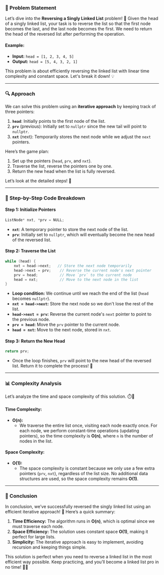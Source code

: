 ### 🚀 Problem Statement

Let’s dive into the **Reversing a Singly Linked List** problem! 🔄 Given the head of a singly linked list, your task is to reverse the list so that the first node becomes the last, and the last node becomes the first. We need to return the head of the reversed list after performing the operation.

#### Example:
- **Input:** `head = [1, 2, 3, 4, 5]`
- **Output:** `head = [5, 4, 3, 2, 1]`

This problem is about efficiently reversing the linked list with linear time complexity and constant space. Let's break it down! 💡

---

### 🔍 Approach

We can solve this problem using an **iterative approach** by keeping track of three pointers:
1. **`head`**: Initially points to the first node of the list.
2. **`prv`** (previous): Initially set to `nullptr` since the new tail will point to `nullptr`.
3. **`nxt`** (next): Temporarily stores the next node while we adjust the `next` pointers.

Here’s the game plan:
1. Set up the pointers (`head`, `prv`, and `nxt`).
2. Traverse the list, reverse the pointers one by one.
3. Return the new head when the list is fully reversed.

Let’s look at the detailed steps! 🧠

---

### 🔨 Step-by-Step Code Breakdown

#### Step 1: Initialize Pointers
```cpp
ListNode* nxt, *prv = NULL;
```
- **`nxt`**: A temporary pointer to store the next node of the list.
- **`prv`**: Initially set to `nullptr`, which will eventually become the new head of the reversed list.

#### Step 2: Traverse the List
```cpp
while (head) {
    nxt = head->next;   // Store the next node temporarily
    head->next = prv;    // Reverse the current node's next pointer
    prv = head;          // Move `prv` to the current node
    head = nxt;          // Move to the next node in the list
}
```
- **Loop condition:** We continue until we reach the end of the list (`head` becomes `nullptr`).
- **`nxt = head->next`:** Store the next node so we don't lose the rest of the list.
- **`head->next = prv`:** Reverse the current node's `next` pointer to point to the previous node.
- **`prv = head`:** Move the `prv` pointer to the current node.
- **`head = nxt`:** Move to the next node, stored in `nxt`.

#### Step 3: Return the New Head
```cpp
return prv;
```
- Once the loop finishes, `prv` will point to the new head of the reversed list. Return it to complete the process! 🎉

---

### 📊 Complexity Analysis

Let’s analyze the time and space complexity of this solution. ⏱️💾

#### Time Complexity:
- **O(n):** 
  - We traverse the entire list once, visiting each node exactly once. For each node, we perform constant-time operations (updating pointers), so the time complexity is **O(n)**, where `n` is the number of nodes in the list.

#### Space Complexity:
- **O(1):**
  - The space complexity is constant because we only use a few extra pointers (`prv`, `nxt`), regardless of the list size. No additional data structures are used, so the space complexity remains **O(1)**.

---

### 🏁 Conclusion

In conclusion, we’ve successfully reversed the singly linked list using an efficient iterative approach! 🚀 Here’s a quick summary:

1. **Time Efficiency:** The algorithm runs in **O(n)**, which is optimal since we must traverse each node.
2. **Space Efficiency:** The solution uses constant space **O(1)**, making it perfect for large lists.
3. **Simplicity:** The iterative approach is easy to implement, avoiding recursion and keeping things simple.

This solution is perfect when you need to reverse a linked list in the most efficient way possible. Keep practicing, and you’ll become a linked list pro in no time! 💪✨
